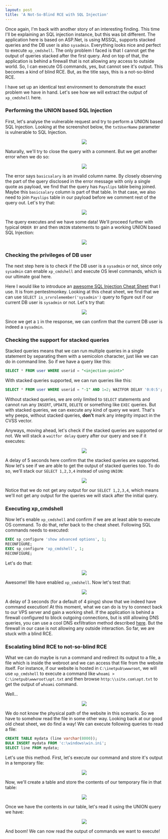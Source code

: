 ```yaml
---
layout: post
title: 'A Not-So-Blind RCE with SQL Injection'
---
```


Once again, I'm back with another story of an interesting finding. This time I'll be explaining an SQL injection instance, but this was bit different. The application here is based on ASP.Net, is using MSSQL, supports stacked queries and the DB user is also `sysadmin`. Everything looks nice and perfect to execute `xp_cmdshell`. The only problem I faced is that I cannot get the output of queries stacked after the first query. And on top of that, the application is behind a firewall that is not allowing any access to outside world. So, I can execute OS commands, yes, but cannot see it's output. This becomes a kind of blind RCE. But, as the title says, this is a not-so-blind RCE.

I have set up an identical test environment to demonstrate the exact problem we have in hand. Let's see how we will extract the output of `xp_cmdshell` here.

### Performing the UNION based SQL Injection

First, let's analyse the vulnerable request and try to perform a UNION based SQL Injection. Looking at the screenshot below, the `txtUserName` parameter is vulnerable to SQL Injection.

<p align="center"><img src='/img/blog/2020/not-so-blind-sqli/1.png' /></p>

Naturally, we'll try to close the query with a comment. But we get another error when we do so:

<p align="center"><img src='/img/blog/2020/not-so-blind-sqli/2.png' /></p>

The error says `basicsalary` is an invalid column name. By closely observing the part of the query disclosed in the error message with only a single quote as payload, we find that the query has `Payslips` table being joined. Maybe this `basicsalary` column is part of that table. In that case, we also need to join `Payslips` table in our payload before we comment rest of the query out. Let's try that:

<p align="center"><img src='/img/blog/2020/not-so-blind-sqli/3.png' /></p>

The query executes and we have some data! We'll proceed further with typical `ORDER BY` and then `UNION` statements to gain a working UNION based SQL Injection:

<p align="center"><img src='/img/blog/2020/not-so-blind-sqli/4.png' /></p>

### Checking the privileges of DB user

The next step here is to check if the DB user is a `sysadmin` or not, since only `sysadmin` can enable `xp_cmdshell` and execute OS level commands, which is our ultimate goal here.

Here I would like to introduce an [awesome SQL Injection Cheat Sheet](http://pentestmonkey.net/cheat-sheet/sql-injection/mssql-sql-injection-cheat-sheet) that I use. It is from pentestmonkey. Looking at this cheat sheet, we find that we can use `SELECT is_srvrolemember('sysadmin')` query to figure out if our current DB user is `sysadmin` or not. Let's try that:

<p align="center"><img src='/img/blog/2020/not-so-blind-sqli/5.png' /></p>

Since we get a `1` in the response, we can confirm that the current DB user is indeed a `sysadmin`.

### Checking the support for stacked queries

Stacked queries means that we can run multiple queries in a single statement by separating them with a semicolon character, just like we can do in command line. So if we have a query like this:

```sql
SELECT * FROM user WHERE userid = "<injection-point>"
```

With stacked queries supported, we can run queries like this:

```sql
SELECT * FROM user WHERE userid = "-1" AND 1=2; WAITFOR DELAY '0:0:5'; -- "
```

Without stacked queries, we are only limited to `SELECT` statements and cannot run any `INSERT`, `UPDATE`, `DELETE` or something like `EXEC` queries. But with stacked queries, we can execute any kind of query we want. That's why peeps, without stacked queries, **don't** mark any integrity impact in the CVSS vector.

Anyways, moving ahead, let's check if the stacked queries are supported or not. We will stack a `waitfor delay` query after our query and see if it executes:

<p align="center"><img src='/img/blog/2020/not-so-blind-sqli/6.png' /></p>

A delay of 5 seconds here confirm that the stacked queries are supported. Now let's see if we are able to get the output of stacked queries too. To do so, we'll stack our `SELECT 1,2,3,4` instead of using `UNION`:

<p align="center"><img src='/img/blog/2020/not-so-blind-sqli/7.png' /></p>

Notice that we do not get any output for our `SELECT 1,2,3,4`, which means we'll not get any output for the queries we will stack after the initial query.

### Executing xp_cmdshell

Now let's enable `xp_cmdshell` and confirm if we are at least able to execute OS command. To do that, refer back to the cheat sheet. Following SQL commands needs to executed:

```sql
EXEC sp_configure 'show advanced options', 1;
RECONFIGURE;
EXEC sp_configure 'xp_cmdshell', 1;
RECONFIGURE;
```

Let's do that:

<p align="center"><img src='/img/blog/2020/not-so-blind-sqli/8.png' /></p>

Awesome! We have enabled `xp_cmdshell`. Now let's test that:

<p align="center"><img src='/img/blog/2020/not-so-blind-sqli/9.png' /></p>

A delay of 3 seconds (for a default of 4 pings) show that we indeed have command execution! At this moment, what we can do is try to connect back to our VPS server and gain a working shell. If the application is behind a firewall configured to block outgoing connections, but is still allowing DNS queries, you can use a cool DNS exfiltration method described [here](https://www.redsiege.com/blog/2018/11/sqli-data-exfiltration-via-dns/). But the firewall in our case is not allowing any outside interaction. So far, we are stuck with a blind RCE.

### Escalating blind RCE to not-so-blind RCE

What we can do maybe is run a command and redirect its output to a file, a file which is inside the webroot and we can access that file from the website itself. For instance, if our website is hosted in `C:\inetpub\wwwroot`, we will use `xp_cmdshell` to execute a command like `whoami > C:\inetpub\wwwroot\opt.txt` and then browse `http:\\site.com\opt.txt` to get the output of `whoami` command.

Well...

<div style="text-align:center;"><img src="https://media.giphy.com/media/26uf2JHNV0Tq3ugkE/giphy.gif"></div>

We do not know the physical path of the website in this scenario. So we have to somehow read the file in some other way. Looking back at our good old cheat sheet, we do find a way! We can execute following queries to read a file:

```sql
CREATE TABLE mydata (line varchar(8000));
BULK INSERT mydata FROM 'c:\windows\win.ini';
SELECT line FROM mydata;
```

Let's use this method. First, let's execute our command and store it's output in a temporary file:

<p align="center"><img src='/img/blog/2020/not-so-blind-sqli/10.png' /></p>

Now, we'll create a table and store the contents of our temporary file in that table:

<p align="center"><img src='/img/blog/2020/not-so-blind-sqli/11.png' /></p>

Once we have the contents in our table, let's read it using the UNION query we have:

<p align="center"><img src='/img/blog/2020/not-so-blind-sqli/12.png' /></p>

And boom! We can now read the output of commands we want to execute!
